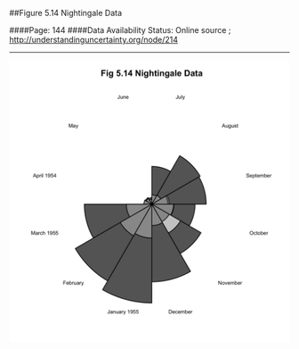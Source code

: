 ##Figure 5.14 Nightingale Data

####Page: 144
####Data Availability Status: Online source ; http://understandinguncertainty.org/node/214
***
![`Nightingale Data`](fig05-14_nightingale-data.png)


